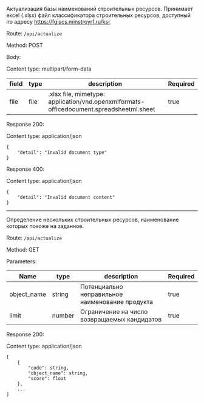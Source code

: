 Актуализация базы наименований строительных ресурсов. Принимает excel (.xlsx) файл классификатора строительных ресурсов, доступный по адресу https://fgiscs.minstroyrf.ru/ksr

Route: ```/api/actualize```

Method: POST

Body:

Content type: multipart/form-data

|field|type|description|Required|
|-----|----|-----------|--------|
|file |file|.xlsx file, mimetype: application/vnd.openxmlformats-officedocument.spreadsheetml.sheet|true|
    
Response 200:

Content type: application/json
```
{
    "detail": "Invalid document type"
}
```

Response 400:

Content type: application/json
```
{
    "detail": "Invalid document content"
}
```

---

Определение нескольких строительных ресурсов, наименование которых похоже на заданное.

Route: ```/api/actualize```

Method: GET

Parameters:

|Name       |type  |description|Required|
|-----------|------|-----------|--------|
|object_name|string|Потенциально неправильное наименование продукта|true|
|limit      |number|Ограничение на число возвращаемых кандидатов|true|
    
Response 200:

Content type: application/json
```
[
    {
        "code": string,
        "object_name": string,
        "score": float
    },
    ...
]
```
